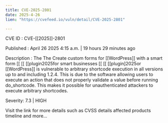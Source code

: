 ```yaml
---
title: CVE-2025-2801
date: 2025-4-26
lien: "https://cvefeed.io/vuln/detail/CVE-2025-2801"

---
```


CVE ID : CVE-[[2025]]-2801

Published :  April 26
2025
4:15 a.m. | 19 hours
29 minutes ago

Description : The The Create custom forms for  [[WordPress]] with a smart form  [[ [[ [[plugin2025for smart businesses  [[ [[ [[plugin]2025or  [[WordPress]] is vulnerable to arbitrary shortcode execution in all versions up to
and including
1.2.4. This is due to the software allowing users to execute an action that does not properly validate a value before running do_shortcode. This makes it possible for unauthenticated attackers to execute arbitrary shortcodes.

Severity: 7.3 | HIGH

Visit the link for more details
such as CVSS details
affected products
timeline
and more...
